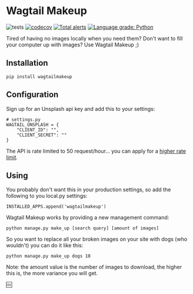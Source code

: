 # Wagtail Makeup

![tests](https://github.com/kevinhowbrook/wagtail-makeup/workflows/Tests/badge.svg)
[![codecov](https://codecov.io/gh/kevinhowbrook/wagtail-makeup/branch/main/graph/badge.svg?token=A4H7PFEL9J)](https://codecov.io/gh/kevinhowbrook/wagtail-makeup)
[![Total alerts](https://img.shields.io/lgtm/alerts/g/kevinhowbrook/wagtail-makeup.svg?logo=lgtm&logoWidth=18)](https://lgtm.com/projects/g/kevinhowbrook/wagtail-makeup/alerts/)
[![Language grade: Python](https://img.shields.io/lgtm/grade/python/g/kevinhowbrook/wagtail-makeup.svg?logo=lgtm&logoWidth=18)](https://lgtm.com/projects/g/kevinhowbrook/wagtail-makeup/context:python)

Tired of having no images locally when you need them? Don't want to fill your computer up with images?
Use Wagtail Makeup ;)

## Installation

`pip install wagtailmakeup`

## Configuration

Sign up for an Unsplash api key and add this to your settings:

```
# settings.py
WAGTAIL_UNSPLASH = {
    "CLIENT_ID": "",
    "CLIENT_SECRET": ""
}
```

The API is rate limited to 50 request/hour... you can apply for a [higher rate limit](https://help.unsplash.com/en/articles/3887917-when-should-i-apply-for-a-higher-rate-limit).

## Using

You probably don't want this in your production settings, so add the following to you local.py settings:

```
INSTALLED_APPS.append('wagtailmakeup')
```

Wagtail Makeup works by providing a new management command:

```
python manage.py make_up [search query] [amount of images]
```

So you want to replace all your broken images on your site with dogs (who wouldn't)
you can do it like this:

```
python manage.py make_up dogs 10
```

Note: the amount value is the number of images to download, the higher this is, the more
variance you will get.

:cool:
